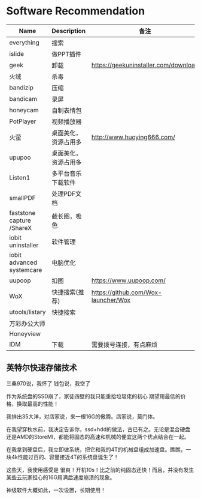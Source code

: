# Software Recommendation

| Name                      | Description          | 备注                                   |
| ------------------------- | -------------------- | -------------------------------------- |
| everything                | 搜索                 |                                        |
| islide                    | 做PPT插件            |                                        |
| geek                      | 卸载                 | <https://geekuninstaller.com/download> |
| 火绒                      | 杀毒                 |                                        |
| bandizip                  | 压缩                 |                                        |
| bandicam                  | 录屏                 |                                        |
| honeycam                  | 自制表情包           |                                        |
| PotPlayer                 | 视频播放器           |                                        |
| 火萤                      | 桌面美化，资源占用多 | <http://www.huoying666.com/>           |
| upupoo                    | 桌面美化，资源占用多 |                                        |
| Listen1                   | 多平台音乐下载软件   |                                        |
| smallPDF                  | 处理PDF文档          |                                        |
| faststone capture /ShareX | 截长图，吸色         |                                        |
| iobit uninstaller         | 软件管理             |                                        |
| iobit advanced systemcare | 电脑优化             |                                        |
| uupoop                    | 扣图                 | <https://www.uupoop.com/>              |
| WoX                       | 快捷搜索(推荐)       | <https://github.com/Wox-launcher/Wox>  |
| utools/listary            | 快捷搜索             |                                        |
| 万彩办公大师              |                      |                                        |
| Honeyview                 |                      |                                        |
| IDM                       | 下载                 | 需要拨号连接，有点麻烦                 |

## 英特尔快速存储技术

三桑970说，我怀了
钱包说，我空了

作为系统盘的SSD崩了，家徒四壁的我只能重拾垃圾佬的初心
期望用最低的价格，换取最高的性能！

我排出35大洋，对店家说，来一根16G的傲腾。店家说，莫门体。

在我望穿秋水前，我决定告诉你，ssd+hdd的做法，古已有之。无论是混合硬盘还是AMD的StoreMI，都能将固态的高速和机械的便宜这两个优点结合在一起。

在我拿到硬盘后，我立即做系统，把它和我的4T的机械盘组成加速盘。瞧瞧，一块4k性能过百的、容量接近4T的系统盘诞生了！

这些天，我使用感受是
很爽！开机10s！比之前的纯固态还快！而且，并没有发生某些云玩家担心的16G用满后速度崩溃的现象。

神级软件大概如此，一次设置，长期使用！
